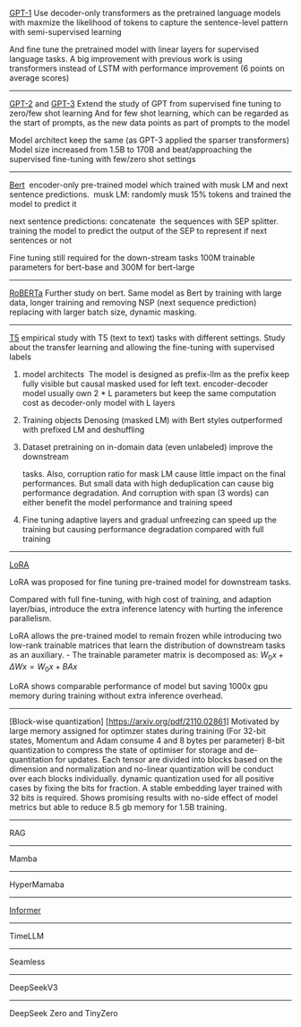 
[GPT-1](https://cdn.openai.com/research-covers/language-unsupervised/language_understanding_paper.pdf)
Use decoder-only transformers as the pretrained language models with maxmize the likelihood of tokens to capture the sentence-level pattern with semi-supervised learning

And fine tune the pretrained model with linear layers for supervised language tasks.
A big improvement with previous work is using transformers instead of LSTM with performance improvement (6 points on average scores)

-----------------------------------------------------
[GPT-2](https://cdn.openai.com/better-language-models/language_models_are_unsupervised_multitask_learners.pdf) and [GPT-3](https://arxiv.org/abs/2005.14165)
Extend the study of GPT from supervised fine tuning to zero/few shot learning
And for few shot learning, which can be regarded as the start of prompts, as the new data points as part of prompts to the model

Model architect keep the same (as GPT-3 applied the sparser transformers)
Model size increased from 1.5B to 170B and beat/approaching the supervised fine-tuning with few/zero shot settings

-----------------------------------------------------
[Bert](https://arxiv.org/abs/1810.04805) 
encoder-only pre-trained model which trained with musk LM and next sentence predictions. 
musk LM: randomly musk 15% tokens and trained the model to predict it

next sentence predictions: concatenate  the sequences with SEP splitter. training the model to predict the output of the SEP to represent if next sentences or not 

Fine tuning still required for the down-stream tasks
100M trainable parameters for bert-base and 300M for bert-large

-----------------------------------------------------

[RoBERTa](https://arxiv.org/abs/1907.11692)
Further study on bert.
Same model as Bert by training with large data, longer training and removing NSP (next sequence prediction) replacing with larger batch size, dynamic masking.

-----------------------------------

[T5](https://arxiv.org/abs/1910.10683)
empirical study with T5 (text to text) tasks with different settings. Study about the transfer learning and allowing the fine-tuning with supervised labels

1. model architects 
	The model is designed as prefix-llm as the prefix keep fully visible but causal masked used for left text.
	encoder-decoder model usually own 2 * L parameters but keep the same computation cost as decoder-only model with L layers

2. Training objects
	Denosing (masked LM) with Bert styles outperformed with prefixed LM and deshuffling

3. Dataset
	pretraining on in-domain data (even unlabeled) improve the downstream 
	
	tasks. Also, corruption ratio for mask LM cause little impact on the final performances. But small data with high deduplication can cause big performance degradation. And corruption with span (3 words) can either benefit the model performance and training speed

4. Fine tuning
	adaptive layers and gradual unfreezing can speed up the training but causing performance degradation compared with full training


-------------

[LoRA](https://openreview.net/forum?id=nZeVKeeFYf9)

LoRA was proposed for fine tuning pre-trained model for downstream tasks.

Compared with full fine-tuning, with high cost of training, and adaption layer/bias, introduce the extra inference latency with hurting the inference parallelism.

LoRA allows the pre-trained model to remain frozen while introducing two low-rank trainable matrices that learn the distribution of downstream tasks as an auxiliary. - The trainable parameter matrix is decomposed as:  $W_0x + \Delta W x = W_0x + BAx$

LoRA shows comparable performance of model but saving 1000x gpu memory during training without extra inference overhead.

--------------------

[Block-wise quantization] [https://arxiv.org/pdf/2110.02861]
Motivated by large memory assigned for optimzer states during training (For 32-bit states, Momentum and Adam consume 4 and 8 bytes per parameter)
8-bit quantization to compress the state of optimiser for storage and de-quantitation for updates.
Each tensor are divided into blocks based on the dimension and normalization and no-linear quantization will be conduct over each blocks individually. dynamic quantization used for all positive cases by fixing the bits for fraction.
A stable embedding layer trained with 32 bits is required.
Shows promising results with no-side effect of model metrics but able to reduce 8.5 gb memory for 1.5B training. 


----

RAG


----

Mamba 


----
HyperMamaba


---------------------------------

[Informer](https://arxiv.org/abs/2012.07436)


----
TimeLLM


-----

Seamless

---

DeepSeekV3 

---
DeepSeek Zero and TinyZero

